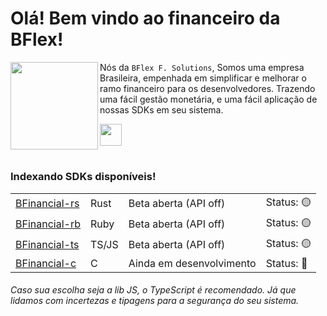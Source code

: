 # Olá! Bem vindo ao financeiro da BFlex!

<img align="left" height="140" src="https://imgur.com/vgLnKNc.png"/>

Nós da `BFlex F. Solutions`, Somos uma empresa Brasileira, empenhada em simplificar e melhorar o ramo financeiro para os desenvolvedores. Trazendo uma fácil gestão monetária, e uma fácil aplicação de nossas SDKs em seu sistema.

<a href="https://bflex.tech" target="_blank"><img height="35px" src="https://img.shields.io/badge/Site%20completo-843057"></a>
<br>
#

### Indexando SDKs disponíveis!

<table>
  <tr>
    <td><a href="https://github.com/BFlex-financial/bfinancial-rs" taget="_blank">BFinancial-rs</a></td>
    <td> 
      Rust
    </td>
    <td>
      Beta aberta (API off)
    </td>
    <td>
      Status: 🟡
    </td>
  </tr>
  <tr>
    <td><a href="https://github.com/BFlex-financial/bfinancial-rb" taget="_blank">BFinancial-rb</a></td>
    <td> 
      Ruby
    </td>
    <td>
      Beta aberta (API off)
    </td>
    <td>
      Status: 🟡
    </td>
  </tr>
  <tr>
    <td><a href="https://github.com/BFlex-financial/bfinancial-ts" taget="_blank">BFinancial-ts</a></td>
    <td> 
      TS/JS
    </td>
    <td>
      Beta aberta (API off)
    </td>
    <td>
      Status: 🟡
    </td>
  </tr>
  <tr>
    <td><a href="https://github.com/BFlex-financial/bfinancial-c" taget="_blank">BFinancial-c</a></td>
    <td> 
      C
    </td>
    <td>
      Ainda em desenvolvimento
    </td>
    <td>
      Status: 🔴
    </td>
  </tr>
</table>

###### Caso sua escolha seja a lib JS, o TypeScript é recomendado. Já que lidamos com incertezas e tipagens para a segurança do seu sistema.
